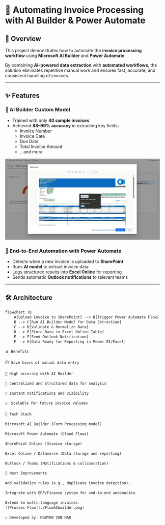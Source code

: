 # 📄 Automating Invoice Processing with AI Builder & Power Automate

## 🚀 Overview
This project demonstrates how to automate the **invoice processing workflow** using **Microsoft AI Builder** and **Power Automate**.

By combining **AI-powered data extraction** with **automated workflows**, the solution eliminates repetitive manual work and ensures fast, accurate, and consistent handling of invoices.

---

## ✨ Features

### 🤖 AI Builder Custom Model
- Trained with only **40 sample invoices**
- Achieved **88–99% accuracy** in extracting key fields:
  - Invoice Number  
  - Invoice Date  
  - Due Date  
  - Total Invoice Amount  
  - …and more

![Process Flow](./invoice.png)

### 🔁 End-to-End Automation with Power Automate
- Detects when a new invoice is uploaded to **SharePoint**
- Runs **AI model** to extract invoice data
- Logs structured results into **Excel Online** for reporting
- Sends automatic **Outlook notifications** to relevant teams

---

## 🛠️ Architecture

```mermaid
flowchart TD
    A[Upload Invoice to SharePoint] --> B[Trigger Power Automate Flow]
    B --> C[Run AI Builder Model for Data Extraction]
    C --> D[Validate & Normalize Data]
    D --> E[Store Data in Excel Online Table]
    E --> F[Send Outlook Notification]
    F --> G[Data Ready for Reporting in Power BI/Excel]

📊 Benefits

⏱️ Save hours of manual data entry

🎯 High accuracy with AI Builder

📂 Centralized and structured data for analysis

📧 Instant notifications and visibility

📈 Scalable for future invoice volumes

🔧 Tech Stack

Microsoft AI Builder (Form Processing model)

Microsoft Power Automate (Cloud Flows)

SharePoint Online (Invoice storage)

Excel Online / Dataverse (Data storage and reporting)

Outlook / Teams (Notifications & collaboration)

📌 Next Improvements

Add validation rules (e.g., duplicate invoice detection).

Integrate with ERP/Finance system for end-to-end automation.

Extend to multi-language invoices.
![Process Flow](./FlowAIbuilder.png)

✍️ Developed by: NGUYEN VAN HAO



